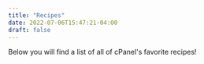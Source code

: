 ```yaml
---
title: "Recipes"
date: 2022-07-06T15:47:21-04:00
draft: false
---
```


Below you will find a list of all of cPanel's favorite recipes!
